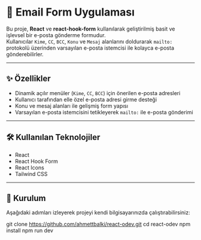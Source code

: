 # 📧 Email Form Uygulaması

Bu proje, **React** ve **react-hook-form** kullanılarak geliştirilmiş basit ve işlevsel bir e-posta gönderme formudur.  
Kullanıcılar `Kime`, `CC`, `BCC`, `Konu` ve `Mesaj` alanlarını doldurarak `mailto:` protokolü üzerinden varsayılan e-posta istemcisi ile kolayca e-posta gönderebilirler.

---

## ✨ Özellikler

- Dinamik açılır menüler (`Kime`, `CC`, `BCC`) için önerilen e-posta adresleri  
- Kullanıcı tarafından elle özel e-posta adresi girme desteği  
- Konu ve mesaj alanları ile gelişmiş form yapısı  
- Varsayılan e-posta istemcisini tetikleyerek `mailto:` ile e-posta gönderimi  

---

## 🛠️ Kullanılan Teknolojiler

- React
- React Hook Form
- React Icons
- Tailwind CSS

---

## 🚀 Kurulum

Aşağıdaki adımları izleyerek projeyi kendi bilgisayarınızda çalıştırabilirsiniz:

git clone https://github.com/ahmettbalki/react-odev.git
cd react-odev
npm install
npm run dev
